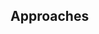 <div id="title">

## Approaches
</div>

<div id="body">

<include src="review/container-inParent-asPanel.md" boilerplate />

</div>